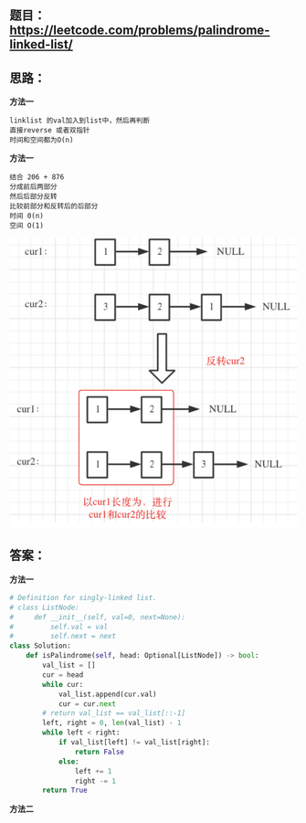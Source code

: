## 题目：https://leetcode.com/problems/palindrome-linked-list/


## 思路：
**方法一**
```
linklist 的val加入到list中，然后再判断
直接reverse 或者双指针
时间和空间都为O(n)
```
**方法一**
```
结合 206 + 876
分成前后两部分
然后后部分反转
比较前部分和反转后的后部分
时间 0(n)
空间 O(1)
```
![a](https://github.com/SSRRBB/Leetcode/blob/main/Images/310.png)
## 答案：
**方法一**
```python
# Definition for singly-linked list.
# class ListNode:
#     def __init__(self, val=0, next=None):
#         self.val = val
#         self.next = next
class Solution:
    def isPalindrome(self, head: Optional[ListNode]) -> bool:
        val_list = []
        cur = head
        while cur:
            val_list.append(cur.val)
            cur = cur.next
        # return val_list == val_list[::-1]
        left, right = 0, len(val_list) - 1
        while left < right:
            if val_list[left] != val_list[right]:
                return False
            else:
                left += 1
                right -= 1
        return True

```

**方法二**
```python


```

